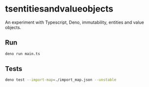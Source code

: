 # tsentitiesandvalueobjects

An experiment with Typescript, Deno, immutability, entities and value objects.

## Run

```sh
deno run main.ts
```

## Tests

```sh
deno test --import-map=./import_map.json --unstable
```
